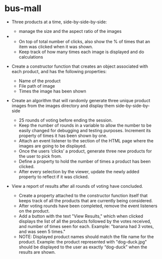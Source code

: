 # bus-mall
- Three products at a time, side-by-side-by-side:
  -  manage the size and the aspect ratio of the images
- * On top of total number of clicks, also show the % of times that an item was clicked when it was shown.
  - Keep track of how many times each image is displayed and do calculations
  
- Create a constructor function that creates an object associated with each product, and has the following properties:
  - Name of the product
  - File path of image
  - Times the image has been shown
- Create an algorithm that will randomly generate three unique product images from the images directory and display them side-by-side-by-side 
  - 25 rounds of voting before ending the session.
  - Keep the number of rounds in a variable to allow the number to be easily changed for debugging and testing purposes. Increment its property of times it has been shown by one.
  - Attach an event listener to the section of the HTML page where the images are going to be displayed.
  - Once the users ‘clicks’ a product, generate three new products for the user to pick from. <br>
  - Define a property to hold the number of times a product has been clicked.
  - After every selection by the viewer, update the newly added property to reflect if it was clicked.

- View a report of results after all rounds of voting have concluded.
  - Create a property attached to the constructor function itself that keeps track of all the products that are currently being considered.
  - After voting rounds have been completed, remove the event listeners on the product.
  - Add a button with the text "View Results," which when clicked displays the list of all the products followed by the votes received, and number of times seen for each. Example: "banana had 3 votes, and was seen 5 times."
  - NOTE: Displayed product names should match the file name for the product. Example: the product represented with "dog-duck.jpg" should be displayed to the user as exactly “dog-duck” when the results are shown.